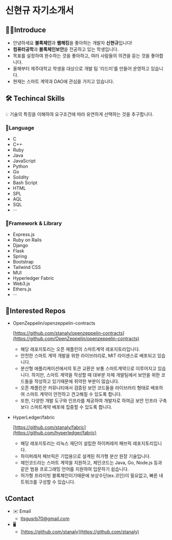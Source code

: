 # 신현규 자기소개서

## 🙋‍♂️Introduce

- 안녕하세요 **블록체인**과 **웹해킹**을 좋아하는 개발자 **신현규**입니다!
- **컴퓨터공학**과 **블록체인보안**을 전공하고 있는 학생입니다.
- 목표를 설정하여 완수하는 것을 좋아하고, 여러 사람들의 의견을 듣는 것을 좋아합니다.
- 올해부터 제주대학교 학생을 대상으로 개발 팀 ‘리드미’를 만들어 운영하고 있습니다.
- 현재는 스마트 계약과 DAO에 관심을 가지고 있습니다.

## 🛠️ Techincal Skills

<aside>
💡 기술의 특징을 이해하여 요구조건에 따라 유연하게 선택하는 것을 추구합니다.

</aside>

### 📙Language

- C
- C++
- Ruby
- Java
- JavaScript
- Python
- Go
- Solidity
- Bash Script
- HTML
- SPL
- AQL
- SQL
- ···

### 📘Framework & Library

- Express.js
- Ruby on Rails
- Django
- Flask
- Spring
- Bootstrap
- Tailwind CSS
- MUI
- Hyperledger Fabric
- Web3.js
- Ethers.js
- ···

## 🌟Interested Repos

- OpenZeppelin/openzeppelin-contracts
    
    [https://github.com/stanaly/openzeppelin-contracts](https://github.com/OpenZeppelin/openzeppelin-contracts)
    
    - 해당 레포지토리는 오픈 제플린의 스마트계약 레포지토리입니다.
    - 안전한 스마트 계약 개발을 위한 라이브러리로, MIT 라이센스로 배포되고 있습니다.
    - 분산형 애플리케이션에서의 토큰 교환은 보통 스마트계약으로 이루어지고 있습니다. 하지만, 스마트 계약을 작성할 때 대부분 자체 개발팀에서 보안을 위한 코드들을 작성하고 있기때문에 취약한 부분이 많습니다.
    - 오픈 제플린은 커뮤니티에서 검증된 보안 코드들을 라이브러리 형태로 배포하여 스마트 계약이 안전하고 견고해질 수 있도록 합니다.
    - 또한, 다양한 개발 도구와 인프라를 제공하여 개발자로 하여금 보안 인프라 구축보다 스마트계약 배포에 집중할 수 있도록 합니다.
- HyperLedger/fabric
    
    [https://github.com/stanaly/fabric](https://github.com/hyperledger/fabric)
    
    - 해당 레포지토리는 리눅스 재단이 설립한 하이퍼레저 패브릭 레포지토리입니다.
    - 하이퍼레저 페브릭은 기업용으로 설계된 허가형 분산 원장 기술입니다.
    - 체인코드라는 스마트 계약을 지원하고, 체인코드는 Java, Go, Node.js 등과 같은 범용 프로그래밍 언어를 지원하여 입문하기 쉽습니다.
    - 허가형 프라이빗 블록체인이기때문에 보상수단(ex.코인)이 필요없고, 빠른 네트워크를 구성할 수 있습니다.

## 📞Contact

- ✉️ Email
    - tlsgusrb70@gmail.com
- 🖥️
    - [https://github.com/stanaly](https://github.com/stanaly)
